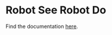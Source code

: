 # Robot See Robot Do


Find the documentation [here](https://augmentedfabricationlab.github.io/robot_see_robot_do/).

